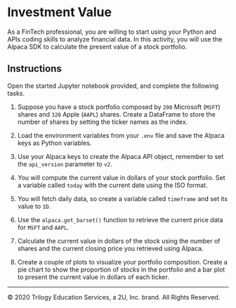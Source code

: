 # Investment Value

As a FinTech professional, you are willing to start using your Python and APIs coding skills to analyze financial data. In this activity, you will use the Alpaca SDK to calculate the present value of a stock portfolio.

## Instructions

Open the started Jupyter notebook provided, and complete the following tasks.

1. Suppose you have a stock portfolio composed by `200` Microsoft (`MSFT`) shares and `320` Apple (`AAPL`) shares. Create a DataFrame to store the number of shares by setting the ticker names as the index.

2. Load the environment variables from your `.env` file and save the Alpaca keys as Python variables.

3. Use your Alpaca keys to create the Alpaca API object, remember to set the `api_version` parameter to `v2`.

4. You will compute the current value in dollars of your stock portfolio. Set a variable called `today` with the current date using the ISO format.

5. You will fetch daily data, so create a variable called `timeframe` and set its value to `1D`.

6. Use the `alpaca.get_barset()` function to retrieve the current price data for `MSFT` and `AAPL`.

7. Calculate the current value in dollars of the stock using the number of shares and the current closing price you retrieved using Alpaca.

8. Create a couple of plots to visualize your portfolio composition. Create a pie chart to show the proportion of stocks in the portfolio and a bar plot to present the current value in dollars of each ticker.

---

© 2020 Trilogy Education Services, a 2U, Inc. brand. All Rights Reserved.
